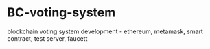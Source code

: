 # BC-voting-system
blockchain voting system development - ethereum, metamask, smart contract, test server, faucett
